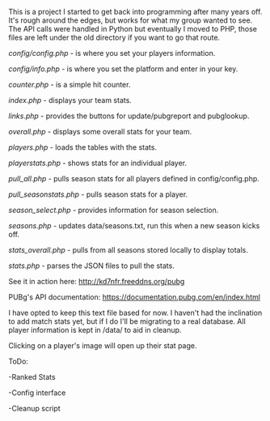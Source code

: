 This is a project I started to get back into programming after many years off. It's rough around the edges, but works for what my group wanted to see. The API calls were handled in Python but eventually I moved to PHP, those files are left under the old directory if you want to go that route.

*config/config.php* - is where you set your players information.

*config/info.php* - is where you set the platform and enter in your key.

*counter.php* - is a simple hit counter.

*index.php* - displays your team stats.

*links.php* - provides the buttons for update/pubgreport and pubglookup.

*overall.php* - displays some overall stats for your team.

*players.php* - loads the tables with the stats.

*playerstats.php* - shows stats for an individual player.

*pull_all.php* - pulls season stats for all players defined in config/config.php.

*pull_seasonstats.php* - pulls season stats for a player.

*season_select.php* - provides information for season selection.

*seasons.php* - updates data/seasons.txt, run this when a new season kicks off.

*stats_overall.php* - pulls from all seasons stored locally to display totals.

*stats.php* - parses the JSON files to pull the stats.

See it in action here: http://kd7nfr.freeddns.org/pubg

PUBg's API documentation: https://documentation.pubg.com/en/index.html

I have opted to keep this text file based for now. I haven't had the inclination to add match stats yet, but if I do I'll be migrating to a real database. All player information is kept in /data/<playername> to aid in cleanup.

Clicking on a player's image will open up their stat page.

ToDo:

-Ranked Stats

-Config interface

-Cleanup script
